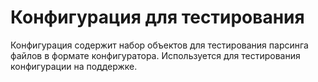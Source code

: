 # Конфигурация для тестирования 

Конфигурация содержит набор объектов для тестирования парсинга файлов в формате конфигуратора. 
Используется для тестирования конфигурации на поддержке.
